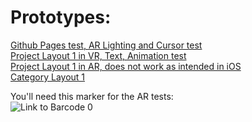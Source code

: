 # Prototypes:    #
  
[Github Pages test, AR Lighting and Cursor test](https://sycrus.github.io/parallel_test/lighting-cursor.html) \
[Project Layout 1 in VR,  Text, Animation test](https://parallel-layout-1.glitch.me/) \
[Project Layout 1 in AR, does not work as intended in iOS](https://layout-1-ar.glitch.me/) \
[Category Layout 1](https://layout-2-ar.glitch.me/)

You'll need this marker for the AR tests:\
![Link to Barcode 0](https://github.com/sycrus/parallel_test/blob/main/assets/test/0%20marker.png "0")
